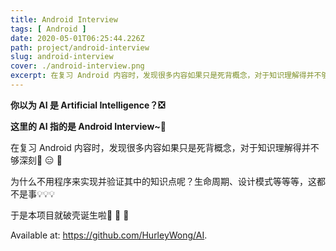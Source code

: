 ```yaml
---
title: Android Interview
tags: [ Android ]
date: 2020-05-01T06:25:44.226Z
path: project/android-interview
slug: android-interview
cover: ./android-interview.png
excerpt: 在复习 Android 内容时，发现很多内容如果只是死背概念，对于知识理解得并不够深刻🤥 😑 🥱    为什么不用程序来实现并验证其中的知识点呢？生命周期、设计模式等等等，这都不是事💡💡💡    于是本项目就破壳诞生啦👏 🎉 🥳
---
```


**你以为 AI 是 Artificial Intelligence？❎**

**这里的 AI 指的是 Android Interview~📱**

在复习 Android 内容时，发现很多内容如果只是死背概念，对于知识理解得并不够深刻🤥 😑 🥱

为什么不用程序来实现并验证其中的知识点呢？生命周期、设计模式等等等，这都不是事💡💡💡

于是本项目就破壳诞生啦👏 🎉 🥳

Available at: https://github.com/HurleyWong/AI.